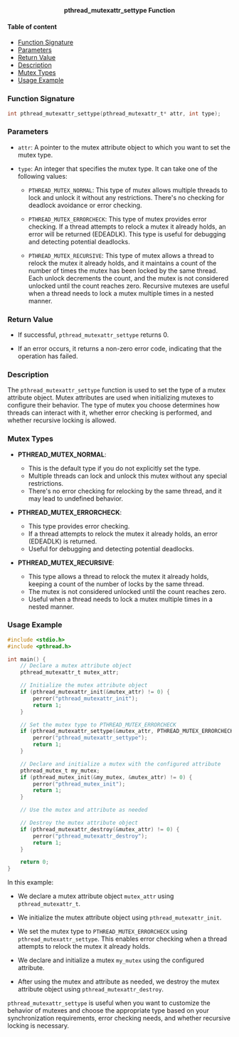 **<div align="center" >pthread_mutexattr_settype Function</div>**

#### Table of content

- [Function Signature](#function-signature)
- [Parameters](#parameters)
- [Return Value](#return-value)
- [Description](#description)
- [Mutex Types](#mutex-types)
- [Usage Example](#usage-example)

### Function Signature

```c
int pthread_mutexattr_settype(pthread_mutexattr_t* attr, int type);
```

### Parameters

- `attr`: A pointer to the mutex attribute object to which you want to set the mutex type.

- `type`: An integer that specifies the mutex type. It can take one of the following values:
  - `PTHREAD_MUTEX_NORMAL`: This type of mutex allows multiple threads to lock and unlock it without any restrictions. There's no checking for deadlock avoidance or error checking.

  - `PTHREAD_MUTEX_ERRORCHECK`: This type of mutex provides error checking. If a thread attempts to relock a mutex it already holds, an error will be returned (EDEADLK). This type is useful for debugging and detecting potential deadlocks.

  - `PTHREAD_MUTEX_RECURSIVE`: This type of mutex allows a thread to relock the mutex it already holds, and it maintains a count of the number of times the mutex has been locked by the same thread. Each unlock decrements the count, and the mutex is not considered unlocked until the count reaches zero. Recursive mutexes are useful when a thread needs to lock a mutex multiple times in a nested manner.

### Return Value

- If successful, `pthread_mutexattr_settype` returns 0.

- If an error occurs, it returns a non-zero error code, indicating that the operation has failed.

### Description

The `pthread_mutexattr_settype` function is used to set the type of a mutex attribute object. Mutex attributes are used when initializing mutexes to configure their behavior. The type of mutex you choose determines how threads can interact with it, whether error checking is performed, and whether recursive locking is allowed.

### Mutex Types

- **PTHREAD_MUTEX_NORMAL**:
  - This is the default type if you do not explicitly set the type.
  - Multiple threads can lock and unlock this mutex without any special restrictions.
  - There's no error checking for relocking by the same thread, and it may lead to undefined behavior.

- **PTHREAD_MUTEX_ERRORCHECK**:
  - This type provides error checking.
  - If a thread attempts to relock the mutex it already holds, an error (EDEADLK) is returned.
  - Useful for debugging and detecting potential deadlocks.

- **PTHREAD_MUTEX_RECURSIVE**:
  - This type allows a thread to relock the mutex it already holds, keeping a count of the number of locks by the same thread.
  - The mutex is not considered unlocked until the count reaches zero.
  - Useful when a thread needs to lock a mutex multiple times in a nested manner.

### Usage Example

```c
#include <stdio.h>
#include <pthread.h>

int main() {
    // Declare a mutex attribute object
    pthread_mutexattr_t mutex_attr;

    // Initialize the mutex attribute object
    if (pthread_mutexattr_init(&mutex_attr) != 0) {
        perror("pthread_mutexattr_init");
        return 1;
    }

    // Set the mutex type to PTHREAD_MUTEX_ERRORCHECK
    if (pthread_mutexattr_settype(&mutex_attr, PTHREAD_MUTEX_ERRORCHECK) != 0) {
        perror("pthread_mutexattr_settype");
        return 1;
    }

    // Declare and initialize a mutex with the configured attribute
    pthread_mutex_t my_mutex;
    if (pthread_mutex_init(&my_mutex, &mutex_attr) != 0) {
        perror("pthread_mutex_init");
        return 1;
    }

    // Use the mutex and attribute as needed

    // Destroy the mutex attribute object
    if (pthread_mutexattr_destroy(&mutex_attr) != 0) {
        perror("pthread_mutexattr_destroy");
        return 1;
    }

    return 0;
}
```

In this example:

- We declare a mutex attribute object `mutex_attr` using `pthread_mutexattr_t`.

- We initialize the mutex attribute object using `pthread_mutexattr_init`.

- We set the mutex type to `PTHREAD_MUTEX_ERRORCHECK` using `pthread_mutexattr_settype`. This enables error checking when a thread attempts to relock the mutex it already holds.

- We declare and initialize a mutex `my_mutex` using the configured attribute.

- After using the mutex and attribute as needed, we destroy the mutex attribute object using `pthread_mutexattr_destroy`.

`pthread_mutexattr_settype` is useful when you want to customize the behavior of mutexes and choose the appropriate type based on your synchronization requirements, error checking needs, and whether recursive locking is necessary.
